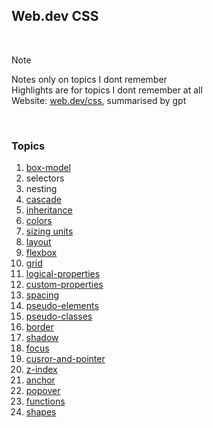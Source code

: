 ## Web.dev CSS

<br>

>[!NOTE]
>Notes only on topics I dont remember<br>
>Highlights are for topics I dont remember at all <br>
>Website: [web.dev/css](https://web.dev/learn/css/), summarised by gpt

<br>

### Topics
1. [box-model](./01-box-model)
2. selectors
3. nesting
4. [cascade](./04-cascade)
5. [inheritance](./05-inheritance)
6. [colors](./06-colors)
7. [sizing units](./07-sizing-units)
8. [layout](./08-layout)
9. [flexbox](./09-flexbox)
10. [grid](./10-grid)
11. [logical-properties](./11-logical-properties)
12. [custom-properties](./12-custom-properties)
13. [spacing](./13-spacing)
14. [pseudo-elements](./14-pseudo-elements)
15. [pseudo-classes](./15-pseudo-classes)
16. [border](./16-border)
17. [shadow](./17-shadow)
18. [focus](./18-focus)
19. [cusror-and-pointer](./19-cursor-and-pointer)
20. [z-index](./20-z-index)
21. [anchor](./21-anchor)
22. [popover](./22-popover)
23. [functions](./23-functions)
24. [shapes](./24-shapes)

